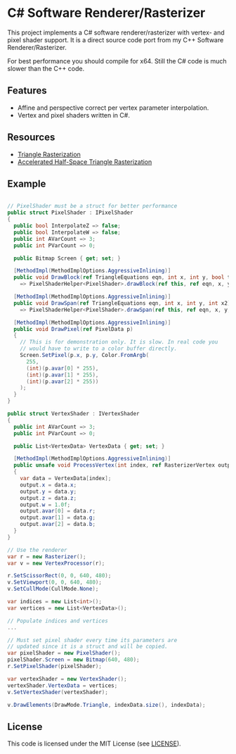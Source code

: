 # C# Software Renderer/Rasterizer

This project implements a C# software renderer/rasterizer with vertex- and
pixel shader support. It is a direct source code port from my C++ Software Renderer/Rasterizer.

For best performance you should compile for x64. Still the C# code is much slower than the C++ code.

## Features
* Affine and perspective correct per vertex parameter interpolation.
* Vertex and pixel shaders written in C#.

## Resources

* [Triangle Rasterization](http://www.cs.unc.edu/~blloyd/comp770/Lecture08.pdf)
* [Accelerated Half-Space Triangle Rasterization](https://www.researchgate.net/publication/286441992_Accelerated_Half-Space_Triangle_Rasterization)

## Example

```csharp

// PixelShader must be a struct for better performance
public struct PixelShader : IPixelShader
{
  public bool InterpolateZ => false;
  public bool InterpolateW => false;
  public int AVarCount => 3;
  public int PVarCount => 0;

  public Bitmap Screen { get; set; }

  [MethodImpl(MethodImplOptions.AggressiveInlining)]
  public void DrawBlock(ref TriangleEquations eqn, int x, int y, bool testEdges)
    => PixelShaderHelper<PixelShader>.drawBlock(ref this, ref eqn, x, y, testEdges);

  [MethodImpl(MethodImplOptions.AggressiveInlining)]
  public void DrawSpan(ref TriangleEquations eqn, int x, int y, int x2)
    => PixelShaderHelper<PixelShader>.drawSpan(ref this, ref eqn, x, y, x2);

  [MethodImpl(MethodImplOptions.AggressiveInlining)]
  public void DrawPixel(ref PixelData p)
  {
    // This is for demonstration only. It is slow. In real code you 
    // would have to write to a color buffer directly.
    Screen.SetPixel(p.x, p.y, Color.FromArgb(
      255,
      (int)(p.avar[0] * 255),
      (int)(p.avar[1] * 255),
      (int)(p.avar[2] * 255))
    );
  }
}

public struct VertexShader : IVertexShader
{
  public int AVarCount => 3;
  public int PVarCount => 0;

  public List<VertexData> VertexData { get; set; }

  [MethodImpl(MethodImplOptions.AggressiveInlining)]
  public unsafe void ProcessVertex(int index, ref RasterizerVertex output)
  {
    var data = VertexData[index];
    output.x = data.x;
    output.y = data.y;
    output.z = data.z;
    output.w = 1.0f;
    output.avar[0] = data.r;
    output.avar[1] = data.g;
    output.avar[2] = data.b;
  }
}

// Use the renderer
var r = new Rasterizer();
var v = new VertexProcessor(r);

r.SetScissorRect(0, 0, 640, 480);
v.SetViewport(0, 0, 640, 480);
v.SetCullMode(CullMode.None);

var indices = new List<int>();
var vertices = new List<VertexData>();

// Populate indices and vertices
...

// Must set pixel shader every time its parameters are 
// updated since it is a struct and will be copied.
var pixelShader = new PixelShader();
pixelShader.Screen = new Bitmap(640, 480);
r.SetPixelShader(pixelShader);

var vertexShader = new VertexShader();
vertexShader.VertexData = vertices;
v.SetVertexShader(vertexShader);

v.DrawElements(DrawMode.Triangle, indexData.size(), indexData);

```

## License

This code is licensed under the MIT License (see [LICENSE](LICENSE)).